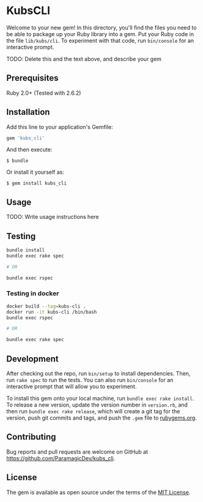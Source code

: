 # KubsCLI

Welcome to your new gem! In this directory, you'll find the files you need to be able to package up your Ruby library into a gem. Put your Ruby code in the file `lib/kubs/cli`. To experiment with that code, run `bin/console` for an interactive prompt.

TODO: Delete this and the text above, and describe your gem

## Prerequisites

Ruby 2.0+ (Tested with 2.6.2)

## Installation

Add this line to your application's Gemfile:

```ruby
gem 'kubs_cli'
```

And then execute:

    $ bundle

Or install it yourself as:

    $ gem install kubs_cli

## Usage

TODO: Write usage instructions here

## Testing

```bash
bundle install
bundle exec rake spec

# OR

bundle exec rspec
```

### Testing in docker

```bash
docker build --tag=kubs-cli .
docker run -it kubs-cli /bin/bash
bundle exec rspec

# OR

bundle exec rake spec
```

## Development

After checking out the repo, run `bin/setup` to install dependencies. Then, run `rake spec` to run the tests. You can also run `bin/console` for an interactive prompt that will allow you to experiment.

To install this gem onto your local machine, run `bundle exec rake install`. To release a new version, update the version number in `version.rb`, and then run `bundle exec rake release`, which will create a git tag for the version, push git commits and tags, and push the `.gem` file to [rubygems.org](https://rubygems.org).

## Contributing

Bug reports and pull requests are welcome on GitHub at https://github.com/ParamagicDev/kubs_cli.

## License

The gem is available as open source under the terms of the [MIT License](https://opensource.org/licenses/MIT).
